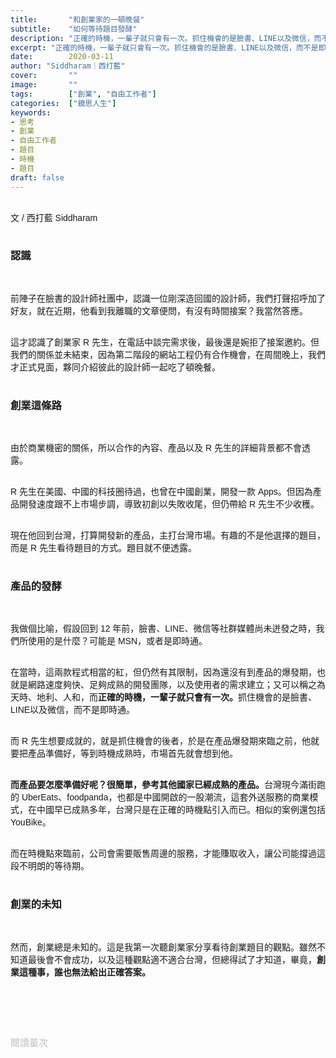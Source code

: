 ```yaml
---
title:       "和創業家的一頓晚餐"
subtitle:    "如何等待題目發酵"
description: "正確的時機，一輩子就只會有一次。抓住機會的是臉書、LINE以及微信，而不是即時通..."
excerpt: "正確的時機，一輩子就只會有一次。抓住機會的是臉書、LINE以及微信，而不是即時通..."
date:        2020-03-11
author: "Siddharam｜西打藍"
cover:       ""
image:       ""
tags:        ["創業", "自由工作者"]
categories:  ["鏡思人生"]
keywords:
- 思考
- 創業
- 自由工作者
- 題目
- 時機
- 題目
draft: false
---
```


<article style="font-family: 'Noto Sans TC', '微軟正黑體', sans-serif; font-weight: 300;">

<br>文 / 西打藍 Siddharam<br><br>

<h3 class="article-h1-color">認識</h3><br>

前陣子在臉書的設計師社團中，認識一位剛深造回國的設計師，我們打聲招呼加了好友，就在近期，他看到我離職的文章便問，有沒有時間接案？我當然答應。<br><br>

這才認識了創業家 R 先生，在電話中談完需求後，最後還是婉拒了接案邀約。但我們的關係並未結束，因為第二階段的網站工程仍有合作機會，在周間晚上，我們才正式見面，夥同介紹彼此的設計師一起吃了頓晚餐。<br><br>


<h3 class="article-h1-color">創業這條路</h3><br>

由於商業機密的關係，所以合作的內容、產品以及 R 先生的詳細背景都不會透露。<br><br>

R 先生在美國、中國的科技圈待過，也曾在中國創業，開發一款 Apps。但因為產品開發速度跟不上市場步調，導致初創以失敗收尾，但仍帶給 R 先生不少收穫。<br><br>

現在他回到台灣，打算開發新的產品，主打台灣市場。有趣的不是他選擇的題目，而是 R 先生看待題目的方式。題目就不便透露。<br><br>


<h3 class="article-h1-color">產品的發酵</h3><br>

我做個比喻，假設回到 12 年前，臉書、LINE、微信等社群媒體尚未迸發之時，我們所使用的是什麼？可能是 MSN，或者是即時通。<br><br>

在當時，這兩款程式相當的紅，但仍然有其限制，因為還沒有到產品的爆發期，也就是網路速度夠快、足夠成熟的開發團隊，以及使用者的需求建立；又可以稱之為天時、地利、人和，而<b>正確的時機，一輩子就只會有一次。</b>抓住機會的是臉書、LINE以及微信，而不是即時通。<br><br>

而 R 先生想要成就的，就是抓住機會的後者，於是在產品爆發期來臨之前，他就要把產品準備好，等到時機成熟時，市場首先就會想到他。<br><br>

<b>而產品要怎麼準備好呢？很簡單，參考其他國家已經成熟的產品。</b>台灣現今滿街跑的 UberEats、foodpanda，也都是中國開啟的一股潮流，這套外送服務的商業模式，在中國早已成熟多年，台灣只是在正確的時機點引入而已。相似的案例還包括 YouBike。<br><br>

而在時機點來臨前，公司會需要販售周邊的服務，才能賺取收入，讓公司能撐過這段不明朗的等待期。<br><br>


<h3 class="article-h1-color">創業的未知</h3><br>

然而，創業總是未知的。這是我第一次聽創業家分享看待創業題目的觀點。雖然不知道最後會不會成功，以及這種觀點適不適合台灣，但總得試了才知道，畢竟，<b>創業這種事，誰也無法給出正確答案。</b><br><br>







<br><br><br>

</article>

<div style="color: #bfbfbf; font-size: 15px;" id="busuanzi_container_page_pv">
  閱讀量<span id="busuanzi_value_page_pv"></span>次
</div>

<script src="../../js/post.js"></script>



